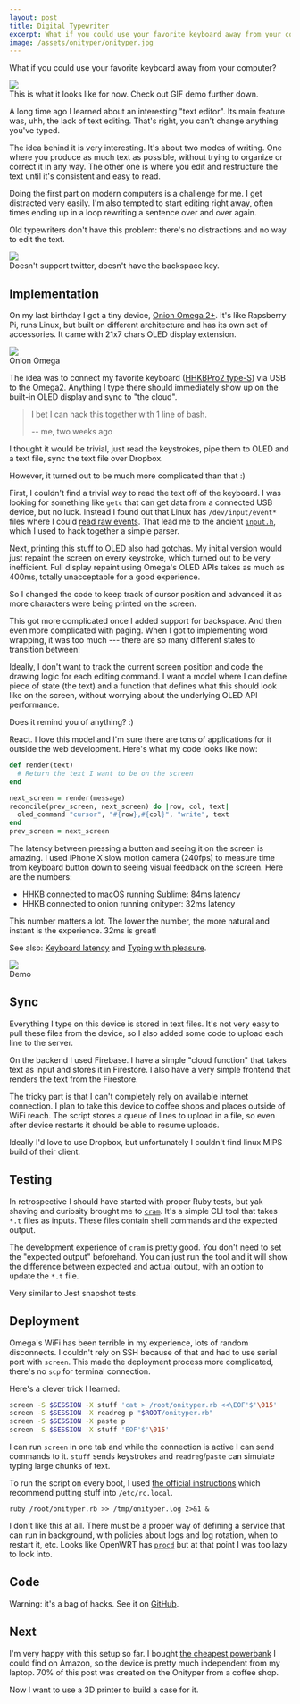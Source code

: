 ```yaml
---
layout: post
title: Digital Typewriter
excerpt: What if you could use your favorite keyboard away from your computer? In this side project I'm building an old-fashioned typewriter from modern IoT parts.
image: /assets/onityper/onityper.jpg
---
```


What if you could use your favorite keyboard away from your computer?

<div class="fig">
  <img src="/assets/onityper/onityper.jpg">
  <div class="label">
    This is what it looks like for now. Check out GIF demo further down.
  </div>
</div>

A long time ago I learned about an interesting "text editor". Its main feature was, uhh, the lack of text editing. That's right, you can't change anything you've typed.

The idea behind it is very interesting. It's about two modes of writing. One where you produce as much text as possible, without trying to organize or correct it in any way. The other one is where you edit and restructure the text until it's consistent and easy to read.

Doing the first part on modern computers is a challenge for me. I get distracted very easily. I'm also tempted to start editing right away, often times ending up in a loop rewriting a sentence over and over again.

Old typewriters don't have this problem: there's no distractions and no way to edit the text.

<div class="fig">
  <img src="/assets/onityper/deleece-cook-1167525-unsplash.jpg">
  <div class="label">
    Doesn't support twitter, doesn't have the backspace key.
  </div>
</div>

## Implementation

On my last birthday I got a tiny device, [Onion Omega 2+](https://amzn.to/2MAM80B). It's like Rapsberry Pi, runs Linux, but built on different architecture and has its own set of accessories. It came with 21x7 chars OLED display extension.

<div class="fig">
  <img src="/assets/onityper/omega.jpg">
  <div class="label">
    Onion Omega
  </div>
</div>

The idea was to connect my favorite keyboard ([HHKBPro2 type-S](https://amzn.to/2IwvBpj)) via USB to the Omega2. Anything I type there should immediately show up on the built-in OLED display and sync to "the cloud".

> I bet I can hack this together with 1 line of bash.
>
> -- me, two weeks ago

I thought it would be trivial, just read the keystrokes, pipe them to OLED and a text file, sync the text file over Dropbox.

However, it turned out to be much more complicated than that :)

First, I couldn't find a trivial way to read the text off of the keyboard. I was looking for something like `getc` that can get data from a connected USB device, but no luck. Instead I found out that Linux has `/dev/input/event*` files where I could [read raw events](https://www.kernel.org/doc/Documentation/input/input.txt). That lead me to the ancient [`input.h`](https://github.com/spotify/linux/blob/master/include/linux/input.h), which I used to hack together a simple parser.

Next, printing this stuff to OLED also had gotchas. My initial version would just repaint the screen on every keystroke, which turned out to be very inefficient. Full display repaint using Omega's OLED APIs takes as much as 400ms, totally unacceptable for a good experience.

So I changed the code to keep track of cursor position and advanced it as more characters were being printed on the screen.

This got more complicated once I added support for backspace. And then even more complicated with paging. When I got to implementing word wrapping, it was too much --- there are so many different states to transition between!

Ideally, I don't want to track the current screen position and code the drawing logic for each editing command. I want a model where I can define piece of state (the text) and a function that defines what this should look like on the screen, without worrying about the underlying OLED API performance.

Does it remind you of anything? :)

React. I love this model and I'm sure there are tons of applications for it outside the web development. Here's what my code looks like now:

```ruby
def render(text)
  # Return the text I want to be on the screen
end

next_screen = render(message)
reconcile(prev_screen, next_screen) do |row, col, text|
  oled_command "cursor", "#{row},#{col}", "write", text
end
prev_screen = next_screen
```

The latency between pressing a button and seeing it on the screen is amazing. I used iPhone X slow motion camera (240fps) to measure time from keyboard button down to seeing visual feedback on the screen. Here are the numbers:

* HHKB connected to macOS running Sublime: 84ms latency
* HHKB connected to onion running onityper: 32ms latency

This number matters a lot. The lower the number, the more natural and instant is the experience. 32ms is great!

See also: [Keyboard latency](https://danluu.com/keyboard-latency/) and [Typing with pleasure](https://pavelfatin.com/typing-with-pleasure/).

<div class="fig">
  <img src="/assets/onityper/demo.gif">
  <div class="label">
    Demo
  </div>
</div>

## Sync

Everything I type on this device is stored in text files. It's not very easy to pull these files from the device, so I also added some code to upload each line to the server.

On the backend I used Firebase. I have a simple "cloud function" that takes text as input and stores it in Firestore. I also have a very simple frontend that renders the text from the Firestore.

The tricky part is that I can't completely rely on available internet connection. I plan to take this device to coffee shops and places outside of WiFi reach. The script stores a queue of lines to upload in a file, so even after device restarts it should be able to resume uploads.

Ideally I'd love to use Dropbox, but unfortunately I couldn't find linux MIPS build of their client.

## Testing

In retrospective I should have started with proper Ruby tests, but yak shaving and curiosity brought me to [`cram`](https://pypi.org/project/cram/). It's a simple CLI tool that takes `*.t` files as inputs. These files contain shell commands and the expected output.

The development experience of `cram` is pretty good. You don't need to set the "expected output" beforehand. You can just run the tool and it will show the difference between expected and actual output, with an option to update the `*.t` file.

Very similar to Jest snapshot tests.

## Deployment

Omega's WiFi has been terrible in my experience, lots of random disconnects. I couldn't rely on SSH because of that and had to use serial port with `screen`. This made the deployment process more complicated, there's no `scp` for terminal connection.

Here's a clever trick I learned:

```sh
screen -S $SESSION -X stuff 'cat > /root/onityper.rb <<\EOF'$'\015'
screen -S $SESSION -X readreg p "$ROOT/onityper.rb"
screen -S $SESSION -X paste p
screen -S $SESSION -X stuff 'EOF'$'\015'
```

I can run `screen` in one tab and while the connection is active I can send commands to it. `stuff` sends keystrokes and `readreg`/`paste` can simulate typing large chunks of text.

To run the script on every boot, I used [the official instructions](https://docs.onion.io/omega2-docs/running-a-command-on-boot.html) which recommend putting stuff into `/etc/rc.local`. 

```
ruby /root/onityper.rb >> /tmp/onityper.log 2>&1 &
```

I don't like this at all. There must be a proper way of defining a service that can run in background, with policies about logs and log rotation, when to restart it, etc. Looks like OpenWRT has [`procd`](https://openwrt.org/docs/guide-developer/procd-init-scripts) but at that point I was too lazy to look into.

## Code

Warning: it's a bag of hacks. See it on [GitHub](https://github.com/frantic/onityper).

## Next

I'm very happy with this setup so far. I bought [the cheapest powerbank](https://amzn.to/2WE0H8v) I could find on Amazon, so the device is pretty much independent from my laptop. 70% of this post was created on the Onityper from a coffee shop.

Now I want to use a 3D printer to build a case for it.
